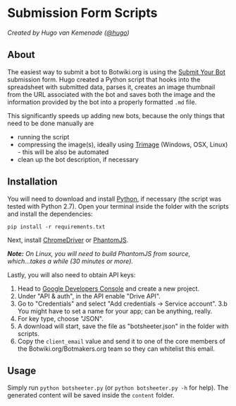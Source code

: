 # Submission Form Scripts

*Created by Hugo van Kemenade ([@hugo](https://twitter.com/hugovk))*

## About

The easiest way to submit a bot to Botwiki.org is using the [Submit Your Bot](http://botwiki.org/submit-your-bot) submission form. Hugo created a Python script that hooks into the spreadsheet with submitted data, parses it, creates an image thumbnail from the URL associated with the bot and saves both the image and the information provided by the bot into a properly formatted `.md` file.

This significantly speeds up adding new bots, because the only things that need to be done manually are

 - running the script
 - compressing the image(s), ideally using [Trimage](http://trimage.org/) (Windows, OSX, Linux) - this will be also be automated
 - clean up the bot description, if necessary

## Installation

You will need to download and install [Python](https://www.python.org/), if necessary (the script was tested with Python 2.7). Open your terminal inside the folder with the scripts and install the dependencies:

```
pip install -r requirements.txt
```

Next, install [ChromeDriver](https://code.google.com/p/selenium/wiki/ChromeDriver) or [PhantomJS](http://phantomjs.org/).

***Note:** On Linux, you will need to build PhantomJS from source, which...takes a while (30 minutes or more).*

Lastly, you will also need to obtain API keys:

 1. Head to [Google Developers Console](https://console.developers.google.com/project) and create a new project.
 2. Under "API & auth", in the API enable "Drive API".
 3. Go to "Credentials" and select "Add credentials -> Service account".
  3.b You might have to set a name for your app; can be anything, really.
 4. For key type, choose "JSON".
 5. A download will start, save the file as "botsheeter.json" in the folder with scripts.
 6. Copy the `client_email` value and send it to one of the core members of the Botwiki.org/Botmakers.org team so they can whitelist this email.

## Usage

Simply run `python botsheeter.py` (or `python botsheeter.py -h` for help). The generated content will be saved inside the `content` folder.
